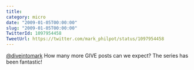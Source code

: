 ```yaml
---
title: 
category: micro
date: "2009-01-05T00:00:00"
slug: "2009-01-05T00:00:00"
TwitterId: 1097954458
TweetUrl: https://twitter.com/mark_philpot/status/1097954458
---
```


[@diveintomark](https://twitter.com/diveintomark) How many more GIVE posts can
we expect? The series has been fantastic!
